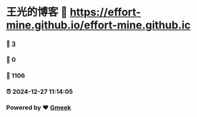 # 王光的博客 :link: https://effort-mine.github.io/effort-mine.github.ic 
### :page_facing_up: [3](https://effort-mine.github.io/effort-mine.github.ic/tag.html) 
### :speech_balloon: 0 
### :hibiscus: 1106 
### :alarm_clock: 2024-12-27 11:14:05 
### Powered by :heart: [Gmeek](https://github.com/Meekdai/Gmeek)
